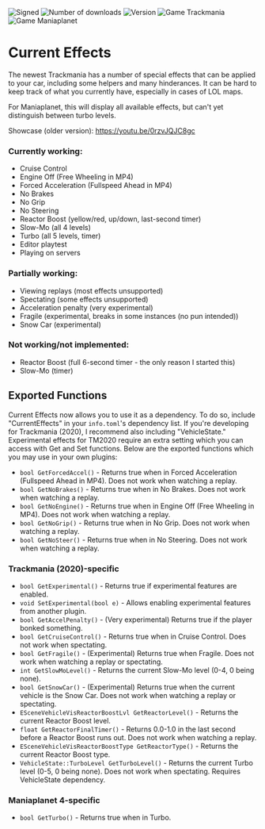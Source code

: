 ![Signed](https://img.shields.io/badge/Signed-Yes-00AA00)
![Number of downloads](https://img.shields.io/badge/dynamic/json?query=downloads&url=https%3A%2F%2Fopenplanet.dev%2Fapi%2Fplugin%2F382&label=Downloads&color=purple)
![Version](https://img.shields.io/badge/dynamic/json?query=version&url=https%3A%2F%2Fopenplanet.dev%2Fapi%2Fplugin%2F382&label=Version&color=red)
![Game Trackmania](https://img.shields.io/badge/Game-Trackmania-blue)
![Game Maniaplanet](https://img.shields.io/badge/Game-Maniaplanet_4-blue)
# Current Effects
The newest Trackmania has a number of special effects that can be applied to your car, including some helpers and many hinderances. It can be hard to keep track of what you currently have, especially in cases of LOL maps.

For Maniaplanet, this will display all available effects, but can't yet distinguish between turbo levels.

Showcase (older version): https://youtu.be/0rzvJQJC8gc

### Currently working:
- Cruise Control
- Engine Off (Free Wheeling in MP4)
- Forced Acceleration (Fullspeed Ahead in MP4)
- No Brakes
- No Grip
- No Steering
- Reactor Boost (yellow/red, up/down, last-second timer)
- Slow-Mo (all 4 levels)
- Turbo (all 5 levels, timer)
- Editor playtest
- Playing on servers

### Partially working:
- Viewing replays (most effects unsupported)
- Spectating (some effects unsupported)
- Acceleration penalty (very experimental)
- Fragile (experimental, breaks in some instances (no pun intended))
- Snow Car (experimental)

### Not working/not implemented:
- Reactor Boost (full 6-second timer - the only reason I started this)
- Slow-Mo (timer)

## Exported Functions
Current Effects now allows you to use it as a dependency. To do so, include "CurrentEffects" in your `info.toml`'s dependency list. If you're developing for Trackmania (2020), I recommend also including "VehicleState." Experimental effects for TM2020 require an extra setting which you can access with Get and Set functions. Below are the exported functions which you may use in your own plugins:

- `bool GetForcedAccel()` - Returns true when in Forced Acceleration (Fullspeed Ahead in MP4). Does not work when watching a replay.
- `bool GetNoBrakes()` - Returns true when in No Brakes. Does not work when watching a replay.
- `bool GetNoEngine()` - Returns true when in Engine Off (Free Wheeling in MP4). Does not work when watching a replay.
- `bool GetNoGrip()` - Returns true when in No Grip. Does not work when watching a replay.
- `bool GetNoSteer()` - Returns true when in No Steering. Does not work when watching a replay.

### Trackmania (2020)-specific
- `bool GetExperimental()` - Returns true if experimental features are enabled.
- `void SetExperimental(bool e)` - Allows enabling experimental features from another plugin.
- `bool GetAccelPenalty()` - (Very experimental) Returns true if the player bonked something.
- `bool GetCruiseControl()` - Returns true when in Cruise Control. Does not work when spectating.
- `bool GetFragile()` - (Experimental) Returns true when Fragile. Does not work when watching a replay or spectating.
- `int GetSlowMoLevel()` - Returns the current Slow-Mo level (0-4, 0 being none).
- `bool GetSnowCar()` - (Experimental) Returns true when the current vehicle is the Snow Car. Does not work when watching a replay or spectating.
- `ESceneVehicleVisReactorBoostLvl GetReactorLevel()` - Returns the current Reactor Boost level.
- `float GetReactorFinalTimer()` - Returns 0.0-1.0 in the last second before a Reactor Boost runs out. Does not work when watching a replay.
- `ESceneVehicleVisReactorBoostType GetReactorType()` - Returns the current Reactor Boost type.
- `VehicleState::TurboLevel GetTurboLevel()` - Returns the current Turbo level (0-5, 0 being none). Does not work when spectating. Requires VehicleState dependency.

### Maniaplanet 4-specific
- `bool GetTurbo()` - Returns true when in Turbo.